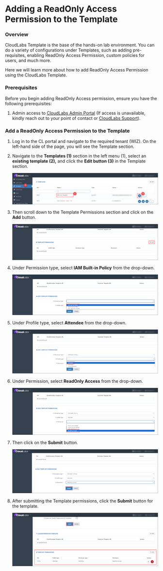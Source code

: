 # Adding a ReadOnly Access Permission to the Template

### Overview

CloudLabs Template is the base of the hands-on lab environment. You can do a variety of configurations under Templates, such as adding pre-requisites, enabling ReadOnly Access Permission, custom policies for users, and much more. 

Here we will learn more about how to add ReadOnly Access Permission using the CloudLabs Template.

### Prerequisites

Before you begin adding ReadOnly Access permission, ensure you have the following prerequisites:

1. Admin access to [CloudLabs Admin Portal](https://admin.cloudlabs.ai/) (If access is unavailable, kindly reach out to your point of contact or [CloudLabs Support](https://docs.cloudlabs.ai/RequestSupport)).

### Add a ReadOnly Access Permission to the Template

1. Log in to the CL portal and navigate to the required tenant (WIZ). On the left-hand side of the page, you will see the Template section.

2. Navigate to the **Templates (1)** section in the left menu (1), select an **existing template (2),** and click the **Edit button (3)** in the Template section.

   ![](./Images/001.png)

3. Then scroll down to the Template Permissions section and click on the **Add** button.

   ![](./Images/002.png)

4. Under Permission type, select **IAM Built-in Policy** from the drop-down.

   ![](./Images/003.png)

5. Under Profile type, select **Attendee** from the drop-down.

   ![](./Images/004.png)

6. Under Permission, select **ReadOnly Access** from the drop-down.

   ![](./Images/005.png)

7. Then click on the **Submit** button.

   ![](./Images/006.png)

8. After submitting the Template permissions, click the **Submit** button for the template.

   ![](./Images/007.png)

